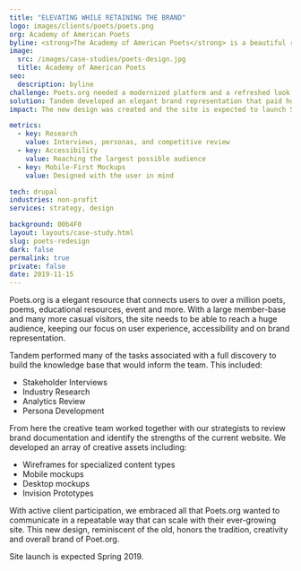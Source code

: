 ```yaml
---
title: "ELEVATING WHILE RETAINING THE BRAND"
logo: images/clients/poets/poets.png
org: Academy of American Poets
byline: <strong>The Academy of American Poets</strong> is a beautiful resource meant to inspire, educate, and connect. It was time to elevate their website while retaining their time-honored brand.
image:
  src: /images/case-studies/poets-design.jpg
  title: Academy of American Poets
seo:
  description: byline
challenge: Poets.org needed a modernized platform and a refreshed look. 
solution: Tandem developed an elegant brand representation that paid homage to what was familiar while enhancing the overall look. 
impact: The new design was created and the site is expected to launch Spring 2019.

metrics:
  - key: Research
    value: Interviews, personas, and competitive review
  - key: Accessibility
    value: Reaching the largest possible audience
  - key: Mobile-First Mockups
    value: Designed with the user in mind

tech: drupal
industries: non-profit
services: strategy, design

background: 00b4F0
layout: layouts/case-study.html
slug: poets-redesign
dark: false
permalink: true
private: false
date: 2019-11-15
---
```


Poets.org is a elegant resource that connects users to over a million poets, poems, educational resources, event and more. With a large member-base and many more casual visitors, the site needs to be able to reach a huge audience, keeping our focus on user experience, accessibility and on brand representation. 

Tandem performed many of the tasks associated with a full discovery to build the knowledge base that would inform the team. This included:
- Stakeholder Interviews
- Industry Research
- Analytics Review
- Persona Development

From here the creative team worked together with our strategists to review brand documentation and identify the strengths of the current website. We developed an array of creative assets including:
- Wireframes for specialized content types
- Mobile mockups
- Desktop mockups
- Invision Prototypes

With active client participation, we embraced all that Poets.org wanted to communicate in a repeatable way that can scale with their ever-growing site. This new design, reminiscent of the old, honors the tradition, creativity and overall brand of Poet.org. 


Site launch is expected Spring 2019. 
